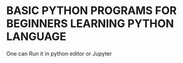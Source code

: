 # BASIC PYTHON PROGRAMS FOR BEGINNERS LEARNING PYTHON LANGUAGE
One can Run it in python editor or Jupyter 
